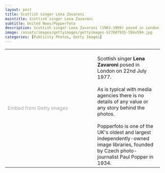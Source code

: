 ```yaml
---
layout: post
title: Scottish singer Lena Zavaroni
maintitle: Scottish singer Lena Zavaroni
subtitle: United News/Popperfoto
description: Scottish singer Lena Zavaroni (1963-1999) posed in London on 22nd July 1977. (Photo by United News/Popperfoto via Getty Images). As always the stock photos have no details of any value, It's so disappointing that the stories behind the photos are lost because for some unknown Reason the media agencies seem to think the stories are unimportant.
image: /assets/images/gettyimages/gettyimages-527887935-594x594.jpg
categories: [Publicity Photos, Getty Images]
---
```


<table>
<td style="width:58%;">
<a id='KpO_xA7aRp9cElzOtp7gXg' class='gie-slideshow' href='http://www.gettyimages.co.uk/detail/527887935' target='_blank' style='color:#a7a7a7;text-decoration:none;font-weight:normal !important;border:none;display:inline-block;'>Embed from Getty Images</a><script>window.gie=window.gie||function(c){(gie.q=gie.q||[]).push(c)};gie(function(){gie.widgets.load({id:'KpO_xA7aRp9cElzOtp7gXg',sig:'PqASEeeDdZI2KTzkjuszf139rPLFI7Y9jCZ9yV9opWE=',w:'397px',h:'594px',items:'527887935,527887933',caption: true ,tld:'co.uk',is360: false })});</script><script src='//embed-cdn.gettyimages.com/widgets.js' charset='utf-8' async></script>
</td>

<td style="width:42%; vertical-align:top; padding-top:20px;">
Scottish singer <strong>Lena Zavaroni</strong> posed in London on 22nd July 1977.
<br /><br />
As is typical with media agencies there is no details of any value or any story behind the photos.
<br /><br />
Popperfoto is one of the UK's oldest and largest independently-owned image libraries, founded by Czech photo-journalist Paul Popper in 1934.
</td>
</table>

